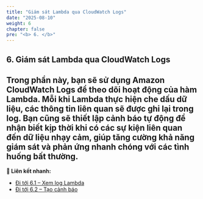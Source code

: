 ```yaml
---
title: "Giám sát Lambda qua CloudWatch Logs"
date: "2025-08-10"
weight: 6
chapter: false
pre: "<b> 6. </b>"
---
```


## **6. Giám sát Lambda qua CloudWatch Logs**


Trong phần này, bạn sẽ sử dụng Amazon CloudWatch Logs để theo dõi hoạt động của hàm Lambda. Mỗi khi Lambda thực hiện che dấu dữ liệu, các thông tin liên quan sẽ được ghi lại trong log. Bạn cũng sẽ thiết lập cảnh báo tự động để nhận biết kịp thời khi có các sự kiện liên quan đến dữ liệu nhạy cảm, giúp tăng cường khả năng giám sát và phản ứng nhanh chóng với các tình huống bất thường.
---

**🔗 Liên kết nhanh:**
- [Đi tới 6.1 – Xem log Lambda](6.1.%20Xem-log-Lambda/_index.md)
- [Đi tới 6.2 – Tạo cảnh báo](6.2-Tao-canh-bao/_index.md)






